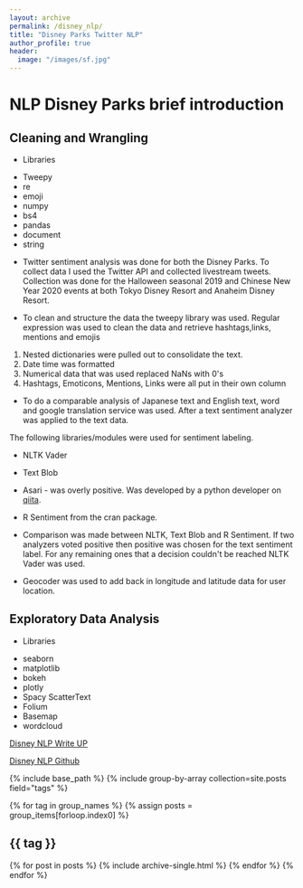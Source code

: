 ```yaml
---
layout: archive
permalink: /disney_nlp/
title: "Disney Parks Twitter NLP"
author_profile: true
header:
  image: "/images/sf.jpg"
---
```


# NLP Disney Parks brief introduction

## Cleaning and Wrangling

* Libraries
- Tweepy
- re
- emoji
- numpy
- bs4
- pandas
- document
- string

* Twitter sentiment analysis was done for both the Disney Parks.  To collect data I used the Twitter API and collected livestream tweets.  Collection was done for the Halloween seasonal 2019 and Chinese New Year 2020 events at both Tokyo Disney Resort and Anaheim Disney Resort.  

* To clean and structure the data the tweepy library was used. Regular expression was used to clean the data and retrieve hashtags,links, mentions and emojis

1. Nested dictionaries were pulled out to consolidate the text.
2. Date time was formatted
3. Numerical data that was used replaced NaNs with 0's
4. Hashtags, Emoticons, Mentions, Links were all put in their own column    

* To do a comparable analysis of Japanese text and English text, word and google translation service was used.  After a text sentiment analyzer was applied to the text data.

The following libraries/modules were used for sentiment labeling.

* NLTK Vader
* Text Blob
* Asari - was overly positive.  Was developed by a python developer on [qiita](https://qiita.com).
* R Sentiment from the cran package.

* Comparison was made between NLTK, Text Blob and R Sentiment.  If two analyzers voted positive then positive was chosen for the text sentiment label.  For any remaining ones that a decision couldn't be reached NLTK Vader was used.  

* Geocoder was used to add back in longitude and latitude data for user location.  

## Exploratory Data Analysis

* Libraries
- seaborn
- matplotlib
- bokeh
- plotly
- Spacy ScatterText
- Folium
- Basemap
- wordcloud




[Disney NLP Write UP](https://docs.google.com/document/d/1pCiP9xJWBGO8QNteLKqXBVSPj5HfoKziGyEEvUe_xvY/edit)


[Disney NLP Github](https://github.com/jvhuang1786/DisTweetCapstone)

{% include base_path %}
{% include group-by-array collection=site.posts field="tags" %}

{% for tag in group_names %}
  {% assign posts = group_items[forloop.index0] %}
  <h2 id="{{ tag| slugify }}" class ="archive_subtitle">{{ tag }}</h2>
  {% for post in posts %}
    {% include archive-single.html %}
  {% endfor %}
{% endfor %}

